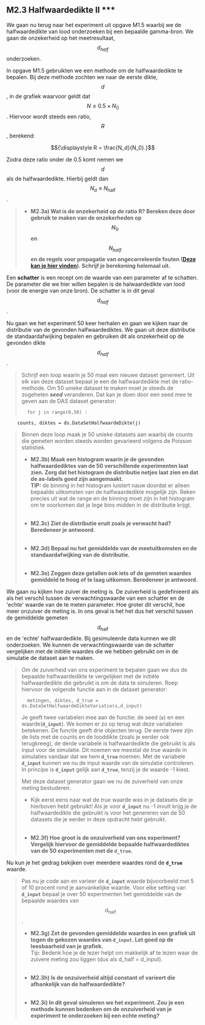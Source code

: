 ## M2.3 Halfwaardedikte II ***
<!--REF\label{/opdrachten-module-2/halfwaardedikteii}-->

We gaan nu terug naar het experiment uit opgave M1.5 waarbij we de halfwaardedikte van lood onderzoeken bij een bepaalde gamma-bron. We gaan de onzekerheid op het meetresultaat, $$d_{half}$$ onderzoeken. 

In opgave M1.5 gebruikten we een methode om de halfwaardedikte te bepalen. Bij deze methode zochten we naar de eerste dikte, $$d$$, in de grafiek waarvoor geldt dat $$N\leq 0.5 \times N_0$$. Hiervoor wordt steeds een ratio, $$R$$, berekend: 

$${\displaystyle R = \frac{N_d}{N_0}.}$$

Zodra deze ratio onder de 0.5 komt nemen we $$d$$ als de halfwaardedikte. Hierbij geldt dan $$N_d \equiv N_{\mathrm{half}}$$.

> - **M2.3a) Wat is de onzekerheid op de ratio R? Bereken deze door gebruik te maken van de onzekerheden op $$N_0$$ en $$N_{half}$$ en de regels voor propagatie van ongecorreleerde fouten ([Deze kan je hier vinden](/module-2/foutenpropagatiei)). Schrijf je berekening helemaal uit.** 

Een **schatter** is een recept om de waarde van een parameter af te schatten. De parameter die we hier willen bepalen is de halwaardedikte van lood (voor de energie van onze bron). De schatter is in dit geval $$d_{half}$$.

Nu gaan we het experiment 50 keer herhalen en gaan we kijken naar de distributie van de gevonden halfwaardediktes. We gaan uit deze distributie de standaardafwijking bepalen en gebruiken dit als onzekerheid op de gevonden dikte $$d_{half}$$.

> Schrijf een loop waarin je 50 maal een nieuwe dataset genereert. Uit elk van deze dataset bepaal je een de halfwaardedikte met de ratio-methode. Om 50 unieke dataset te maken moet je steeds de zogeheten ***seed*** veranderen. Dat kan je doen door een seed mee te geven aan de DAS dataset generator:
> 	
>		for j in range(0,50) :
		counts, diktes = ds.DataSetHalfwaardeDikte(j)
>
> Binnen deze loop maak je 50 unieke datasets aan waarbij de counts die gemeten worden steeds worden gevarieerd volgens de Poisson statistiek. 
>
> - **M2.3b) Maak een histogram waarin je de gevonden halfwaardediktes van de 50 verschillende experimenten laat zien. Zorg dat het histogram de distributie netjes laat zien en dat de as-labels goed zijn aangemaakt.**<br>
> **TIP:** de binning in het histogram luistert nauw doordat er alleen bepaalde uitkomsten van de halfwaardedikte mogelijk zijn. Reken precies uit wat de range en de binning moet zijn in het histogram om te voorkomen dat je lege bins midden in de distributie krijgt.  <br><br>
>
> - **M2.3c) Ziet de distributie eruit zoals je verwacht had? Beredeneer je antwoord.**<br><br>
> 
> - **M2.3d) Bepaal nu het gemiddelde van de meetuitkomsten en de standaardafwijking van de distributie.**  <br><br>
> 
> - **M2.3e) Zeggen deze getallen ook iets of de gemeten waardes gemiddeld te hoog of te laag uitkomen. Beredeneer je antwoord.**

 
We gaan nu kijken hoe zuiver de meting is. 
De zuiverheid is gedefinieerd als als het verschil tussen de verwachtingswaarde van een schatter en de 'echte' waarde van de te meten parameter. Hoe groter dit verschil, hoe meer onzuiver de meting is. In ons geval is het het dus het verschil tussen de gemiddelde gemeten $$d_{\mathrm{half}}$$ en de 'echte' halfwaardedikte.
Bij gesimuleerde data kunnen we dit onderzoeken. We kunnen de verwachtingswaarde van de schatter vergelijken met de initiële waardes die we hebben gebruikt om in de simulatie de dataset aan te maken.

 
> Om de zuiverheid van ons experiment te bepalen gaan we dus de bepaalde halfwaardedikte te vergelijken met de initiële halfwaardedikte die gebruikt is om de data te simuleren. Roep hiervoor de volgende functie aan in de dataset generator:
>
>		metingen, diktes, d_true = ds.DataSetHalfwaardeDikteVariatie(s,d_input)
>
> Je geeft twee variabelen mee aan de functie: de seed (**`s`**) en een waarde(**`d_input`**). We komen er zo op terug wat deze variabelen betekenen.
> De functie geeft drie objecten terug. De eerste twee zijn de lists met de counts en de looddikte (zoals je eerder ook terugkreeg), de derde variabele is halfwaardedikte die gebruikt is als input voor de simulatie. Dit noemen we meestal de *true* waarde in simulaties vandaar dat we hem **`d_true`** noemen. Met de variabele **`d_input`** kunnen we nu de input waarde van de simulatie controleren. In principe is **`d_input`** gelijk aan **`d_true`**, tenzij je de waarde -1 kiest. 
>
> Met deze dataset generator gaan we nu de zuiverheid van onze meting bestuderen.
>
> * Kijk eerst eens naar wat de *true* waarde was in je datasets die je hierboven hebt gebruikt! Als je voor **`d_input`** nu -1 invult krijg je de halfwaardedikte die gebruikt is voor het genereren van de 50 datasets die je eerder in deze opdracht hebt gebruikt. <br><br>
>
> - **M2.3f) Hoe groot is de onzuiverheid van ons experiment? Vergelijk hiervoor de gemiddelde bepaalde halfwaardediktes van de 50 experimenten met de `d_true`.**


Nu kun je het gedrag bekijken over meerdere waardes rond de **`d_true`** waarde. 


> Pas nu je code aan en varieer de **`d_input`** waarde bijvoorbeeld met 5 of 10 procent rond je aanvankelijke waarde. Voor elke setting van **`d_input`** bepaal je over 50 experimenten het gemiddelde van de bepaalde waardes van $$\text{d}_{\text{half}}$$. 
>
> - **M2.3g) Zet de gevonden gemiddelde waardes in een grafiek uit tegen de gekozen waardes van `d_input`. Let goed op de leesbaarheid van je grafiek.**<br>
> Tip: Bedenk hoe je de lezer helpt om makkelijk af te lezen waar de zuivere meting zou liggen (dus als d\_half = d\_input). <br><br>
>
> - **M2.3h) Is de onzuiverheid altijd constant of varieert die afhankelijk van de halfwaardedikte?**<br><br>
> 
> - **M2.3i) In dit geval simuleren we het experiment. Zou je een methode kunnen bedenken om de onzuiverheid van je experiment te onderzoeken bij een echte meting?**
